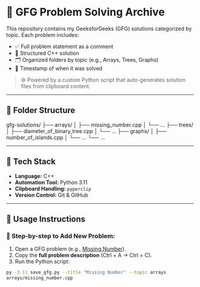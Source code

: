 # 🧠 GFG Problem Solving Archive

This repository contains my GeeksforGeeks (GFG) solutions categorized by topic. Each problem includes:
- ✅ Full problem statement as a comment
- 🧩 Structured C++ solution
- 🗂️ Organized folders by topic (e.g., Arrays, Trees, Graphs)
- 📅 Timestamp of when it was solved

> ⚙️ Powered by a custom Python script that auto-generates solution files from clipboard content.

---

## 📁 Folder Structure

gfg-solutions/
├── arrays/
│ ├── missing_number.cpp
│ └── ...
├── trees/
│ ├── diameter_of_binary_tree.cpp
│ └── ...
├── graphs/
│ ├── number_of_islands.cpp
│ └── ...
└── ...


---

## 🧰 Tech Stack

- **Language:** C++
- **Automation Tool:** Python 3.11
- **Clipboard Handling:** `pyperclip`
- **Version Control:** Git & GitHub

---

## 🚀 Usage Instructions

### 🔹 Step-by-step to Add New Problem:

1. Open a GFG problem (e.g., [Missing Number](https://www.geeksforgeeks.org/problems/missing-number-in-array1416/1)).
2. Copy the **full problem description** (Ctrl + A → Ctrl + C).
3. Run the Python script:

```bash
py -3.11 save_gfg.py --title "Missing Number" --topic arrays
arrays/missing_number.cpp

